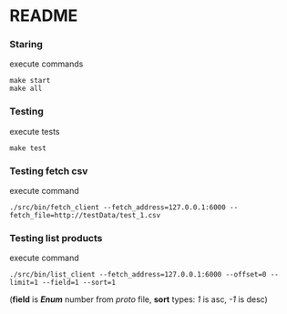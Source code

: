 # README

### Staring
execute commands
```
make start
make all
```

### Testing
execute tests
```
make test
```

### Testing fetch csv
execute command
```
./src/bin/fetch_client --fetch_address=127.0.0.1:6000 --fetch_file=http://testData/test_1.csv
```

### Testing list products
execute command
```
./src/bin/list_client --fetch_address=127.0.0.1:6000 --offset=0 --limit=1 --field=1 --sort=1
```
(**field** is ***Enum*** number from *proto* file, **sort** types: *1* is asc, *-1* is desc)